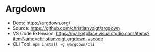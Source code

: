# Argdown

- Docs: <https://argdown.org/>
- Source: <https://github.com/christianvoigt/argdown>
- VS Code Extension: <https://marketplace.visualstudio.com/items?itemName=christianvoigt.argdown-vscode>
- CLI Tool: ```npm install -g @argdown/cli```

